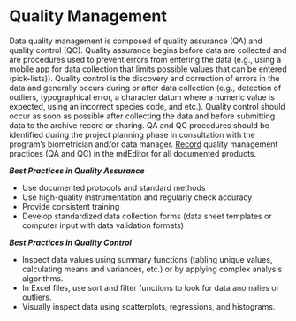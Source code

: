 # Quality Management

Data quality management is composed of quality assurance (QA) and quality control (QC). Quality assurance begins before data are collected and are procedures used to prevent errors from entering the data (e.g., using a mobile app for data collection that limits possible values that can be entered (pick-lists)). Quality control is the discovery and correction of errors in the data and generally occurs during or after data collection (e.g., detection of outliers, typographical error, a character datum where a numeric value is expected, using an incorrect species code, and etc.). Quality control should occur as soon as possible after collecting the data and before submitting data to the archive record or sharing. QA and QC procedures should be identified during the project planning phase in consultation with the program’s biometrician and/or data manager. [Record](https://app.gitbook.com/@ak-region-dst/s/alaska-region-mdeditor-interim-user-guide/product-entry-guidance/lineage-tab) quality management practices (QA and QC) in the mdEditor for all documented products.&#x20;

_**Best Practices in Quality Assurance**_

* Use documented protocols and standard methods
* Use high-quality instrumentation and regularly check accuracy
* Provide consistent training
* Develop standardized data collection forms (data sheet templates or computer input with data validation formats)

_**Best Practices in Quality Control**_

* Inspect data values using summary functions (tabling unique values, calculating means and variances, etc.) or by applying complex analysis algorithms.
* In Excel files, use sort and filter functions to look for data anomalies or outliers.&#x20;
* Visually inspect data using scatterplots, regressions, and histograms.

